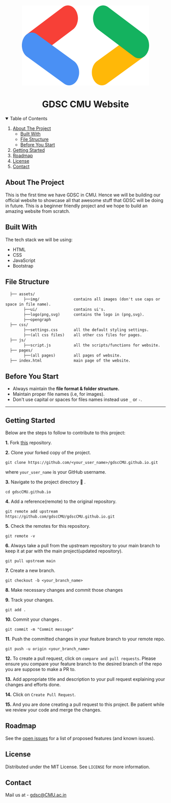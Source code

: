 <!-- PROJECT LOGO -->
<br />
<p align="center">
  <a href="https://github.com/gdsc-cmu">
    <img src="./assets/logo.svg" alt="Logo" width="400" height="250">
  </a>
  <h1 align="center">GDSC CMU Website</h1>
</p>

<!-- TABLE OF CONTENTS -->
<details open="open">
  <summary>Table of Contents</summary>
  <ol>
    <li>
      <a href="#about-the-project">About The Project</a>
      <ul>
        <li><a href="#built-with">Built With</a></li>
        <li><a href="#file-structure">File Structure</a></li>
        <li><a href="#before-you-start"> Before You Start</a></li>
      </ul>
    </li>
    <li><a href="#getting-started">Getting Started</a></li>
    <li><a href="#roadmap">Roadmap</a></li>
    <li><a href="#license">License</a></li>
    <li><a href="#contact">Contact</a></li>
  </ol>
</details>

<!-- ABOUT THE PROJECT -->

## About The Project

This is the first time we have GDSC in CMU. Hence we will be building our official website to showcase all that awesome stuff that GDSC will be doing in future.
This is a beginner friendly project and we hope to build an amazing website from scratch.

## Built With

The tech stack we will be using:

- HTML
- CSS
- JavaScript
- Bootstrap

<!-- USAGE EXAMPLES -->

## File Structure

```
  ├── assets/
        ├──img/               contains all images (don't use caps or space in file name).
        ├──ui/                contains ui's.
        ├──logo(png,svg)      contains the logo in (png,svg).
        ├──opengraph
  ├── css/
        ├──settings.css       all the default styling settings.
        ├──(all css files)    all other css files for pages.
  ├── js/
        ├──script.js          all the scripts/functions for website.
  ├── pages/
        ├──(all pages)        all pages of website.
  ├── index.html              main page of the website.
```

<!-- NOTE -->

## Before You Start

- Always maintain the **file format & folder structure.**
- Maintain proper file names (i.e, for images).
- Don't use capital or spaces for files names instead use `_` or `-`.

---

<!-- GETTING STARTED -->

## Getting Started

Below are the steps to follow to contribute to this project:

**1.** Fork [this](https://github.com/gdscCMU/gdscCMU.github.io) repository.

**2.** Clone your forked copy of the project.

```
git clone https://github.com/<your_user_name>/gdscCMU.github.io.git
```

where `your_user_name` is your GitHub username.

**3.** Navigate to the project directory :file_folder: .

```
cd gdscCMU.github.io
```

**4.** Add a reference(remote) to the original repository.

```
git remote add upstream https://github.com/gdscCMU/gdscCMU.github.io.git
```

**5.** Check the remotes for this repository.

```
git remote -v
```

**6.** Always take a pull from the upstream repository to your main branch to keep it at par with the main project(updated repository).

```
git pull upstream main
```

**7.** Create a new branch.

```
git checkout -b <your_branch_name>
```

**8.** Make necessary changes and commit those changes

**9.** Track your changes.

```
git add .
```

**10.** Commit your changes .

```
git commit -m "Commit message"
```

**11.** Push the committed changes in your feature branch to your remote repo.

```
git push -u origin <your_branch_name>
```

**12.** To create a pull request, click on `compare and pull requests`. Please ensure you compare your feature branch to the desired branch of the repo you are suppose to make a PR to.

**13.** Add appropriate title and description to your pull request explaining your changes and efforts done.

**14.** Click on `Create Pull Request`.

**15.** And you are done creating a pull request to this project. Be patient while we review your code and merge the changes.

<!-- ROADMAP -->

## Roadmap

See the [open issues](https://github.com/gdscCMU) for a list of proposed features (and known issues).

<!-- LICENSE -->

## License

Distributed under the MIT License. See `LICENSE` for more information.

<!-- CONTACT -->

## Contact

Mail us at - gdsc@CMU.ac.in
